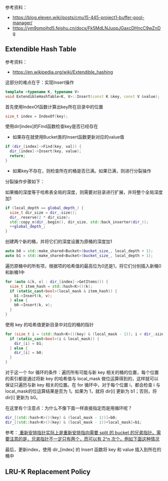 参考资料：
- https://blog.eleven.wiki/posts/cmu15-445-project1-buffer-pool-manager/
- https://ym9omojhd5.feishu.cn/docx/Fk5MdLNJuopJGaxcDHncC9wZnDg


## Extendible Hash Table
参考资料：
- https://en.wikipedia.org/wiki/Extendible_hashing

这部分的难点在于：实现Insert操作
```cpp
template <typename K, typename V>
void ExtendibleHashTable<K, V>::Insert(const K &key, const V &value);
```

首先使用IndexOf函数计算出key所在目录中的位置
```cpp
size_t index = IndexOf(key);
```

使用dir[index]的Find函数检查key是否已经存在

- 如果存在就使用Bucket类的Insert函数更新对应的value值
```cpp
if (dir_[index]->Find(key, val)) {  
  dir_[index]->Insert(key, value);  
  return;  
}
```

- 如果key不存在，则检查所在的桶是否已满。如果已满，则进行分裂操作

分裂操作步骤如下：

如果桶的深度等于哈希表全局的深度，则需要对目录进行扩展，并将整个全局深度加1
```cpp
if (local_depth == global_depth_) {
  size_t dir_size = dir_.size();
  dir_.reserve(2 * dir_size);
  std::copy_n(dir_.begin(), dir_size, std::back_inserter(dir_));
  ++global_depth_;
}
```

创建两个新的桶，并将它们的深度设置为原桶的深度加1
```cpp
auto b0 = std::make_shared<Bucket>(bucket_size_, local_depth + 1);
auto b1 = std::make_shared<Bucket>(bucket_size_, local_depth + 1);
```

遍历原桶中的所有项，根据项的哈希值的最高位为0还是1，将它们分别插入新桶0和新桶1中
```cpp
for (auto &[k, v] : dir_[index]->GetItems()) {
  size_t item_hash = std::hash<K>()(k);
  if (static_cast<bool>(local_mask & item_hash)) {
	b1->Insert(k, v);
  } else {
	b0->Insert(k, v);
  }
}
```

使用 key 的哈希值更新目录中对应的桶的指针
```cpp
for (size_t i = (std::hash<K>()(key) & (local_mask - 1)); i < dir_.size(); i += local_mask) {
  if (static_cast<bool>(i & local_mask)) {
	dir_[i] = b1;
  } else {
	dir_[i] = b0;
  }
}
```
对于这一个 for 循环的条件：遍历所有可能与新 key 相关的桶的位置，每个位置的索引都是通过将新 key 的哈希值与 local_mask 做位运算得到的，这样就可以保证只遍历与新 key 相关的位置。在 for 循环中，对于每个位置 i，都会检查 i 与local_mask的位运算结果是否为 1。如果为 1，就将 dir[i] 更新为 b1；否则，将 dir[i] 更新为 b0。

在这里有个注意点：为什么不像下面一样直接指定而是用循环呢？
```cpp
dir_[(std::hash<K>()(key) & (local_mask - 1))]=b0;
dir_[(std::hash<K>()(key) & (local_mask - 1))+local_mask]=b1;
```
参考：[ 重新安排指针实际上是重新安排指向需要 split 的 bucket 的兄弟指针。需要注意的是，兄弟指针不一定只有两个，而可以有 2^n 次个。例如下面这种情况](https://blog.eleven.wiki/posts/cmu15-445-project1-buffer-pool-manager/#:~:text=%E5%A6%82%E4%BD%95%E9%87%8D%E6%96%B0%E5%AE%89%E6%8E%92%E6%8C%87%E9%92%88%EF%BC%9F%20%E9%87%8D%E6%96%B0%E5%AE%89%E6%8E%92%E6%8C%87%E9%92%88%E5%AE%9E%E9%99%85%E4%B8%8A%E6%98%AF%E9%87%8D%E6%96%B0%E5%AE%89%E6%8E%92%E6%8C%87%E5%90%91%E9%9C%80%E8%A6%81%20split%20%E7%9A%84%20bucket%20%E7%9A%84%E5%85%84%E5%BC%9F%E6%8C%87%E9%92%88%E3%80%82%E9%9C%80%E8%A6%81%E6%B3%A8%E6%84%8F%E7%9A%84%E6%98%AF%EF%BC%8C%E5%85%84%E5%BC%9F%E6%8C%87%E9%92%88%E4%B8%8D%E4%B8%80%E5%AE%9A%E5%8F%AA%E6%9C%89%E4%B8%A4%E4%B8%AA%EF%BC%8C%E8%80%8C%E5%8F%AF%E4%BB%A5%E6%9C%89%202%5En%20%E6%AC%A1%E4%B8%AA%E3%80%82%E4%BE%8B%E5%A6%82%E4%B8%8B%E9%9D%A2%E8%BF%99%E7%A7%8D%E6%83%85%E5%86%B5%EF%BC%9A)

最后，更新index，使用 dir_[index] 的 Insert 函数将 key 和 value 插入到所在的桶中

## LRU-K Replacement Policy



